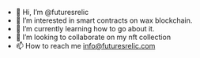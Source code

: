 - 👋 Hi, I’m @futuresrelic
- 👀 I’m interested in smart contracts on wax blockchain.
- 🌱 I’m currently learning how to go about it.
- 💞️ I’m looking to collaborate on my nft collection
- 📫 How to reach me info@futuresrelic.com

<!---
futuresrelic/futuresrelic is a ✨ special ✨ repository because its `README.md` (this file) appears on your GitHub profile.
You can click the Preview link to take a look at your changes.
--->

